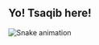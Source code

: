 ## Yo! Tsaqib here! 

<img src="https://raw.githubusercontent.com/pxndameong/pxndameong/output/snake.svg" alt="Snake animation" />